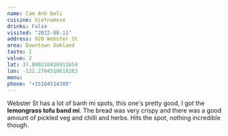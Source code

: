 ```yaml
---
name: Cam Anh Deli
cuisine: Vietnamese
drinks: False
visited: "2022-08-11"
address: 920 Webster St
area: Downtown Oakland
taste: 1
value: 2
lat: 37.800210418911654
lon: -122.2704510618263
menu: 
phone: "+15104514389"
---
```


Webster St has a lot of banh mi spots, this one's pretty good, I got the **lemongrass tofu band mi**. The bread was very crispy and there was a good amount of pickled veg and chilli and herbs. Hits the spot, nothing incredible though.
